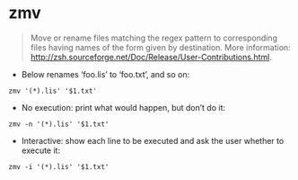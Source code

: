 # zmv

> Move or rename files matching the regex pattern to corresponding files having names of the form given by destination.
> More information: <http://zsh.sourceforge.net/Doc/Release/User-Contributions.html>.

- Below renames ‘foo.lis’ to ‘foo.txt’, and so on:

`zmv '(*).lis' '$1.txt'`

- No execution: print what would happen, but don’t do it:

`zmv -n '(*).lis' '$1.txt'`

- Interactive: show each line to be executed and ask the user whether to execute it:

`zmv -i '(*).lis' '$1.txt'`
